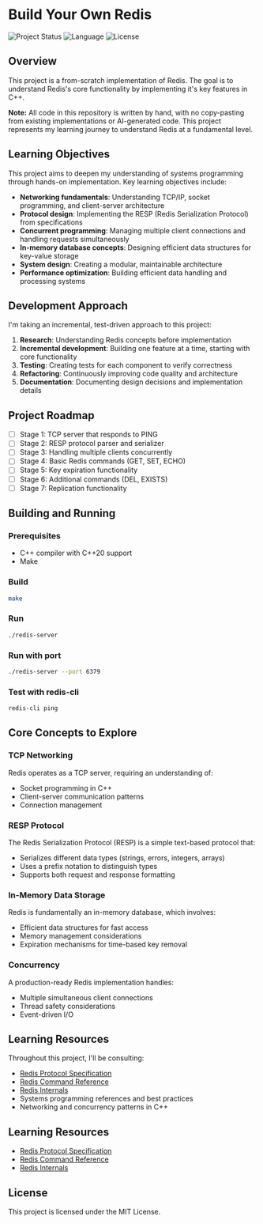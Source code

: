 # Build Your Own Redis

![Project Status](https://img.shields.io/badge/status-in%20progress-yellow)
![Language](https://img.shields.io/badge/language-C%2B%2B-blue)
![License](https://img.shields.io/badge/license-MIT-green)

## Overview

This project is a from-scratch implementation of Redis. The goal is to understand Redis's core functionality by implementing it's key features in C++.

**Note:** All code in this repository is written by hand, with no copy-pasting from existing implementations or AI-generated code. This project represents my learning journey to understand Redis at a fundamental level.

## Learning Objectives

This project aims to deepen my understanding of systems programming through hands-on implementation. Key learning objectives include:

- **Networking fundamentals**: Understanding TCP/IP, socket programming, and client-server architecture
- **Protocol design**: Implementing the RESP (Redis Serialization Protocol) from specifications
- **Concurrent programming**: Managing multiple client connections and handling requests simultaneously
- **In-memory database concepts**: Designing efficient data structures for key-value storage
- **System design**: Creating a modular, maintainable architecture
- **Performance optimization**: Building efficient data handling and processing systems

## Development Approach

I'm taking an incremental, test-driven approach to this project:

1. **Research**: Understanding Redis concepts before implementation
2. **Incremental development**: Building one feature at a time, starting with core functionality
3. **Testing**: Creating tests for each component to verify correctness
4. **Refactoring**: Continuously improving code quality and architecture
5. **Documentation**: Documenting design decisions and implementation details

## Project Roadmap

- [ ] Stage 1: TCP server that responds to PING
- [ ] Stage 2: RESP protocol parser and serializer
- [ ] Stage 3: Handling multiple clients concurrently
- [ ] Stage 4: Basic Redis commands (GET, SET, ECHO)
- [ ] Stage 5: Key expiration functionality
- [ ] Stage 6: Additional commands (DEL, EXISTS)
- [ ] Stage 7: Replication functionality

## Building and Running

### Prerequisites

- C++ compiler with C++20 support
- Make

### Build

```bash
make
```

### Run

```bash
./redis-server
```

### Run with port

```bash
./redis-server --port 6379
```

### Test with redis-cli

```bash
redis-cli ping
```

## Core Concepts to Explore

### TCP Networking

Redis operates as a TCP server, requiring an understanding of:
- Socket programming in C++
- Client-server communication patterns
- Connection management

### RESP Protocol

The Redis Serialization Protocol (RESP) is a simple text-based protocol that:
- Serializes different data types (strings, errors, integers, arrays)
- Uses a prefix notation to distinguish types
- Supports both request and response formatting

### In-Memory Data Storage

Redis is fundamentally an in-memory database, which involves:
- Efficient data structures for fast access
- Memory management considerations
- Expiration mechanisms for time-based key removal

### Concurrency

A production-ready Redis implementation handles:
- Multiple simultaneous client connections
- Thread safety considerations
- Event-driven I/O

## Learning Resources

Throughout this project, I'll be consulting:
- [Redis Protocol Specification](https://redis.io/topics/protocol)
- [Redis Command Reference](https://redis.io/commands)
- [Redis Internals](https://redis.io/topics/internals)
- Systems programming references and best practices
- Networking and concurrency patterns in C++

## Learning Resources

- [Redis Protocol Specification](https://redis.io/topics/protocol)
- [Redis Command Reference](https://redis.io/commands)
- [Redis Internals](https://redis.io/topics/internals)

## License

This project is licensed under the MIT License.
